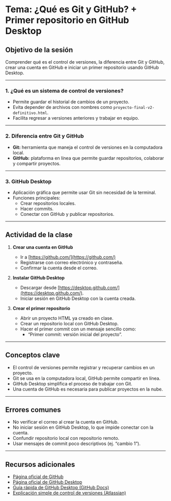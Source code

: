 # Tema: ¿Qué es Git y GitHub? + Primer repositorio en GitHub Desktop

## Objetivo de la sesión
Comprender qué es el control de versiones, la diferencia entre Git y GitHub, crear una cuenta en GitHub e iniciar un primer repositorio usando GitHub Desktop.

---

### 1. ¿Qué es un sistema de control de versiones?
- Permite guardar el historial de cambios de un proyecto.  
- Evita depender de archivos con nombres como `proyecto-final-v2-definitivo.html`.  
- Facilita regresar a versiones anteriores y trabajar en equipo.  

---

### 2. Diferencia entre Git y GitHub
- **Git:** herramienta que maneja el control de versiones en la computadora local.  
- **GitHub:** plataforma en línea que permite guardar repositorios, colaborar y compartir proyectos.  

---

### 3. GitHub Desktop
- Aplicación gráfica que permite usar Git sin necesidad de la terminal.  
- Funciones principales:  
  - Crear repositorios locales.  
  - Hacer commits.  
  - Conectar con GitHub y publicar repositorios.  

---

## Actividad de la clase

1. **Crear una cuenta en GitHub**  
   - Ir a [https://github.com/](https://github.com/)  
   - Registrarse con correo electrónico y contraseña.  
   - Confirmar la cuenta desde el correo.  

2. **Instalar GitHub Desktop**  
   - Descargar desde [https://desktop.github.com/](https://desktop.github.com/).  
   - Iniciar sesión en GitHub Desktop con la cuenta creada.  

3. **Crear el primer repositorio**  
   - Abrir un proyecto HTML ya creado en clase.  
   - Crear un repositorio local con GitHub Desktop.  
   - Hacer el primer commit con un mensaje sencillo como:  
     - “Primer commit: versión inicial del proyecto”.  

---

## Conceptos clave
- El control de versiones permite registrar y recuperar cambios en un proyecto.  
- Git se usa en la computadora local, GitHub permite compartir en línea.  
- GitHub Desktop simplifica el proceso de trabajar con Git.  
- Una cuenta de GitHub es necesaria para publicar proyectos en la nube.  

---

## Errores comunes
- No verificar el correo al crear la cuenta en GitHub.  
- No iniciar sesión en GitHub Desktop, lo que impide conectar con la cuenta.  
- Confundir repositorio local con repositorio remoto.  
- Usar mensajes de commit poco descriptivos (ej. “cambio 1”).  

---

## Recursos adicionales
- [Página oficial de GitHub](https://github.com/)  
- [Página oficial de GitHub Desktop](https://desktop.github.com/)  
- [Guía rápida de GitHub Desktop (GitHub Docs)](https://docs.github.com/es/desktop)  
- [Explicación simple de control de versiones (Atlassian)](https://www.atlassian.com/es/git/tutorials/what-is-version-control)  
